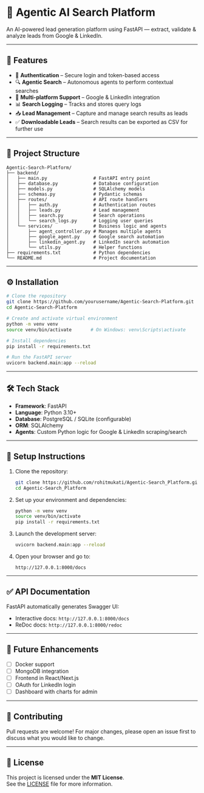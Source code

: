 # 🤖 Agentic AI Search Platform

An AI-powered lead generation platform using FastAPI — extract, validate & analyze leads from Google & LinkedIn.

---

## 🚀 Features

- 🔐 **Authentication** – Secure login and token-based access  
- 🔍 **Agentic Search** – Autonomous agents to perform contextual searches  
- 🧠 **Multi-platform Support** – Google & LinkedIn integration  
- 📊 **Search Logging** – Tracks and stores query logs  
- 📥 **Lead Management** – Capture and manage search results as leads
- ✅ **Downloadable Leads** – Search results can be exported as CSV for further use  


---

## 📁 Project Structure

```
Agentic-Search-Platform/
├── backend/
│   ├── main.py                 # FastAPI entry point
│   ├── database.py             # Database configuration
│   ├── models.py               # SQLAlchemy models
│   ├── schemas.py              # Pydantic schemas
│   ├── routes/                 # API route handlers
│   │   ├── auth.py             # Authentication routes
│   │   ├── leads.py            # Lead management
│   │   ├── search.py           # Search operations
│   │   └── search_logs.py      # Logging user queries
│   └── services/               # Business logic and agents
│       ├── agent_controller.py # Manages multiple agents
│       ├── google_agent.py     # Google search automation
│       ├── linkedin_agent.py   # LinkedIn search automation
│       └── utils.py            # Helper functions
├── requirements.txt            # Python dependencies
└── README.md                   # Project documentation
```

---

## ⚙️ Installation

```bash
# Clone the repository
git clone https://github.com/yourusername/Agentic-Search-Platform.git
cd Agentic-Search-Platform

# Create and activate virtual environment
python -m venv venv
source venv/bin/activate       # On Windows: venv\Scripts\activate

# Install dependencies
pip install -r requirements.txt

# Run the FastAPI server
uvicorn backend.main:app --reload
```

---

## 🛠️ Tech Stack

- **Framework**: FastAPI  
- **Language**: Python 3.10+  
- **Database**: PostgreSQL / SQLite (configurable)  
- **ORM**: SQLAlchemy  
- **Agents**: Custom Python logic for Google & LinkedIn scraping/search  

---

## 🧪 Setup Instructions

1. Clone the repository:
   ```bash
   git clone https://github.com/rohitmukati/Agentic-Search_Platform.git
   cd Agentic-Search_Platform
   ```

2. Set up your environment and dependencies:
   ```bash
   python -m venv venv
   source venv/bin/activate
   pip install -r requirements.txt
   ```

3. Launch the development server:
   ```bash
   uvicorn backend.main:app --reload
   ```

4. Open your browser and go to:
   ```
   http://127.0.0.1:8000/docs
   ```

---

## ✅ API Documentation

FastAPI automatically generates Swagger UI:

- Interactive docs: `http://127.0.0.1:8000/docs`
- ReDoc docs: `http://127.0.0.1:8000/redoc`

---

## 📌 Future Enhancements

- [ ] Docker support  
- [ ] MongoDB integration  
- [ ] Frontend in React/Next.js  
- [ ] OAuth for LinkedIn login  
- [ ] Dashboard with charts for admin  

---

## 🤝 Contributing

Pull requests are welcome! For major changes, please open an issue first to discuss what you would like to change.

---

## 📄 License

This project is licensed under the **MIT License**.  
See the [LICENSE](LICENSE) file for more information.
